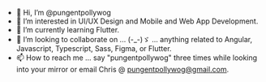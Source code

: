 - 👋 Hi, I’m @pungentpollywog
- 👀 I’m interested in UI/UX Design and Mobile and Web App Development.
- 🌱 I’m currently learning Flutter.
- 💞️ I’m looking to collaborate on ... (-_-)ゞ ... anything related to Angular, Javascript, Typescript, Sass, Figma, or Flutter. 
- 📫 How to reach me ... say "pungentpollywog" three times while looking into your mirror or email Chris @ pungentpollywog@gmail.com.

<!---
pungentpollywog/pungentpollywog is a ✨ special ✨ repository because its `README.md` (this file) appears on your GitHub profile.
You can click the Preview link to take a look at your changes.
--->
